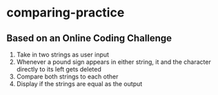 # comparing-practice
## Based on an Online Coding Challenge
1. Take in two strings as user input
2. Whenever a pound sign appears in either string, it and the character directly to its left gets deleted
3. Compare both strings to each other
4. Display if the strings are equal as the output
